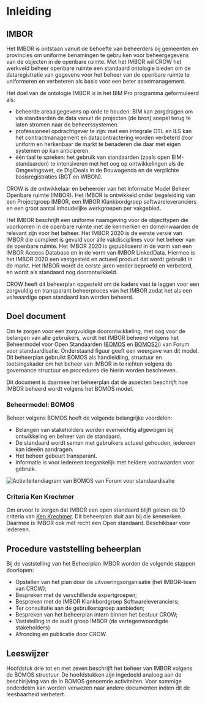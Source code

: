 # Inleiding

<aside class="note" title="Moeten we nog iets roepen over intellectueel eigendom IMBOR?">
</aside>

## IMBOR
Het IMBOR is ontstaan vanuit de behoefte van beheerders bij gemeenten en provincies om uniforme benamingen te gebruiken voor beheergegevens van de objecten in de openbare ruimte. Met het IMBOR wil CROW het werkveld beheer openbare ruimte een standaard ontologie bieden om de dataregistratie van gegevens voor het beheer van de openbare ruimte te uniformeren en verbeteren als basis voor een beter assetmanagement.

Het doel van de ontologie IMBOR is in het BIM Pro programma geformuleerd als:
*	beheerde areaalgegevens op orde te houden: BIM kan zorgdragen om via standaarden de data vanuit de projecten (de bron) soepel terug te laten stromen naar de beheerssystemen. 
*	professioneel opdrachtgever te zijn: met een integrale OTL en ILS  kan het contractmanagement en datacontractering worden verbeterd door uniform en herkenbaar de markt te benaderen die daar met eigen systemen op kan anticiperen. 
*	één taal te spreken: het gebruik van standaarden (zoals open BIM-standaarden) te intensiveren met het oog op ontwikkelingen als de Omgevingswet, de DigiDeals in de Bouwagenda en de verplichte basisregistraties (BGT en WIBON). 

CROW is de ontwikkelaar en beheerder van het Informatie Model Beheer Openbare ruimte (IMBOR). Het IMBOR is ontwikkeld onder begeleiding van een Projectgroep IMBOR, een IMBOR Klankbordgroep softwareleveranciers en een groot aantal inhoudelijke werkgroepen per vakgebied. 

Het IMBOR beschrijft een uniforme naamgeving voor de objecttypen die voorkomen in de openbare ruimte met de kenmerken en domeinwaarden de relevant zijn voor het beheer. Het IMBOR 2020 is de eerste versie van IMBOR die compleet is gevuld voor álle vakdisciplines voor het beheer van de openbare ruimte. Het IMBOR 2020 is gepubliceerd in de vorm van een IMBOR Access Database en in de vorm van IMBOR LinkedData. Hiermee is het IMBOR 2020 een vastgesteld en actueel product dat wordt gebruikt in de markt. 
Het IMBOR wordt de eerste jaren verder beproefd en verbeterd, en wordt als standaard nog doorontwikkeld. 

CROW heeft dit beheerplan opgesteld om de kaders vast te leggen voor een zorgvuldig en transparant beheerproces van het IMBOR zodat het als een volwaardige open standaard kan worden beheerd.

<aside class="note" title="Ik ken het BIM pro programma niet Speelt dit nog? Anders moet de inleiding wat andere context krijgen">
</aside>

## Doel document
Om te zorgen voor een zorgvuldige doorontwikkeling, met oog voor de belangen van alle gebruikers, wordt het IMBOR beheerd volgens het Beheermodel voor Open Standaarden ([BOMOS](https://www.forumstandaardisatie.nl/sites/bfs/files/proceedings/FS22-10-04%204b%20BOMOS.pdf) en [BOMOS2i](https://www.geonovum.nl/uploads/documents/BOMOS2i.pdf)) van Forum voor standaardisatie. Onderstaand figuur geeft een weergave van dit model. Dit beheerplan gebruikt BOMOS als handleidiing, structuur en toetsingskader om het beheer van IMBOR in te richten volgens de governance structuur en procedures die hierin worden beschreven. 

Dit document is daarmee het beheerplan dat de aspecten beschrijft hoe IMBOR beheerd wordt volgens het BOMOS model.

<div class="issue" data-number="1191"></div>

### Beheermodel: BOMOS
Beheer volgens BOMOS heeft de volgende belangrijke voordelen:
*	Belangen van stakeholders worden evenwichtig afgewogen bij ontwikkeling en beheer van de standaard.
*	De standaard wordt samen met gebruikers actueel gehouden, iedereen kan ideeën aandragen.
*	Het beheer gebeurt transparant.
*	Informatie is voor iedereen toegankelijk met heldere voorwaarden voor gebruik.

![Activiteitendiagram van BOMOS van Forum voor standaardisatie](./hoofdstukken/media/bomos_activiteiten.png "Activiteitendiagram van Beheermodel voor Open Standaarden (BOMOS) van Forum voor standaardisatie")
<aside class="note" title="plaatje beter maken">
</aside>

### Criteria Ken Krechmer
Om ervoor te zorgen dat IMBOR een open standaard blijft gelden de 10 criteria van [Ken Krechmer](https://www.csrstds.com/OpnStdsCallforAction.pdf). Dit beheerplan sluit aan bij die kenmerken. Daarmee is IMBOR ook met recht een Open standaard. Beschikbaar voor iedereen.

## Procedure vaststelling beheerplan
Bij de vaststelling van het Beheerplan IMBOR worden de volgende stappen doorlopen:
* Opstellen van het plan door de uitvoeringsorganisatie (het IMBOR-team van CROW);
* Bespreken met de verschillende expertgroepen;
* Bespreken met de IMBOR Klankbordgroep Softwareleveranciers;
* Ter consultatie aan de gebruikersgroep aanbieden;
* Bespreken van het beheerplan intern binnen het bestuur CROW;
* Vaststelling in de audit groep IMBOR (de vertegenwoordigde stakeholders) 
* Afronding en publicatie door CROW.

<aside class="note" title="De vaststellingsprocedure moeten we nog overeen komen. Hierboven is slechts een voorzet. Dit is gewijzigd ten opzichte van wat er stond omdat ik BIMpro nergens terug heb gehoord is deze er uit gehaald. Dat zou ook in de inleiding misschien moeten worden aangepast">
</aside>

## Leeswijzer
Hoofdstuk drie tot en met zeven beschrijft het beheer van IMBOR volgens de BOMOS structuur. De hoofdstukken zijn ingedeeld analoog aan de beschirijving van de in BOMOS genoemde activiteiten. Voor sommige onderdelen kan worden verwezen naar andere documenten indien dit de leesbaarheid verbetert.  